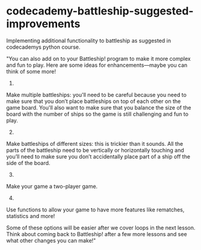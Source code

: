 # codecademy-battleship-suggested-improvements
Implementing additional functionality to battleship as suggested in codecademys python course.


"You can also add on to your Battleship! program to make it more complex and fun to play. Here are some ideas for enhancements—maybe you can think of some more!

01.
Make multiple battleships: you'll need to be careful because you need to make sure that you don’t place battleships on top of each other on the game board. You'll also want to make sure that you balance the size of the board with the number of ships so the game is still challenging and fun to play.

02.
Make battleships of different sizes: this is trickier than it sounds. All the parts of the battleship need to be vertically or horizontally touching and you’ll need to make sure you don’t accidentally place part of a ship off the side of the board.

03.
Make your game a two-player game.

04.
Use functions to allow your game to have more features like rematches, statistics and more!

Some of these options will be easier after we cover loops in the next lesson. Think about coming back to Battleship! after a few more lessons and see what other changes you can make!"
